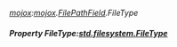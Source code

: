 _[mojox](../../modules/mojox/mojox-module.md):[mojox](../../modules/mojox/mojox-module.md).[FilePathField](../../modules/mojox/mojox-filepathfield.md).FileType_
##### Property FileType:[std.filesystem.FileType](../../modules/std/std-filesystem-filetype.md)
